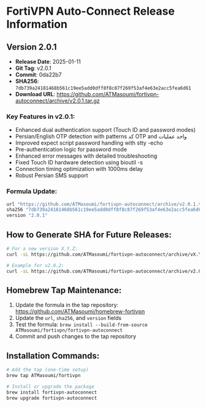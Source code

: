 # FortiVPN Auto-Connect Release Information

## Version 2.0.1
- **Release Date**: 2025-01-11
- **Git Tag**: v2.0.1
- **Commit**: 0da22b7
- **SHA256**: `7db739a24181468b561c19ee5add0dff8f8c87f269f53af4e63e2acc5fea6d61`
- **Download URL**: https://github.com/ATMasoumi/fortivpn-autoconnect/archive/v2.0.1.tar.gz

### Key Features in v2.0.1:
- Enhanced dual authentication support (Touch ID and password modes)
- Persian/English OTP detection with patterns کد OTP and واحد عملیات
- Improved expect script password handling with stty -echo
- Pre-authentication logic for password mode
- Enhanced error messages with detailed troubleshooting
- Fixed Touch ID hardware detection using bioutil -s
- Connection timing optimization with 1000ms delay
- Robust Persian SMS support

### Formula Update:
```ruby
url "https://github.com/ATMasoumi/fortivpn-autoconnect/archive/v2.0.1.tar.gz"
sha256 "7db739a24181468b561c19ee5add0dff8f8c87f269f53af4e63e2acc5fea6d61"
version "2.0.1"
```

## How to Generate SHA for Future Releases:

```bash
# For a new version X.Y.Z:
curl -sL https://github.com/ATMasoumi/fortivpn-autoconnect/archive/vX.Y.Z.tar.gz | shasum -a 256

# Example for v2.0.2:
curl -sL https://github.com/ATMasoumi/fortivpn-autoconnect/archive/v2.0.2.tar.gz | shasum -a 256
```

## Homebrew Tap Maintenance:

1. Update the formula in the tap repository: https://github.com/ATMasoumi/homebrew-fortivpn
2. Update the `url`, `sha256`, and `version` fields
3. Test the formula: `brew install --build-from-source ATMasoumi/fortivpn/fortivpn-autoconnect`
4. Commit and push changes to the tap repository

## Installation Commands:

```bash
# Add the tap (one-time setup)
brew tap ATMasoumi/fortivpn

# Install or upgrade the package
brew install fortivpn-autoconnect
brew upgrade fortivpn-autoconnect
```
